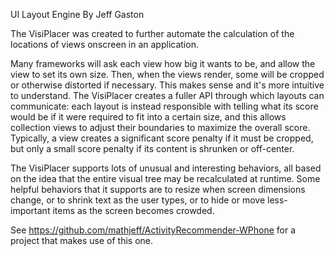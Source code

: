 UI Layout Engine
By Jeff Gaston

The VisiPlacer was created to further automate the calculation of the locations of views onscreen in an application.

Many frameworks will ask each view how big it wants to be, and allow the view to set its own size. Then, when the views render, some will be cropped or otherwise distorted if necessary. This makes sense and it's more intuitive to understand. The VisiPlacer creates a fuller API through which layouts can communicate: each layout is instead responsible with telling what its score would be if it were required to fit into a certain size, and this allows collection views to adjust their boundaries to maximize the overall score. Typically, a view creates a significant score penalty if it must be cropped, but only a small score penalty if its content is shrunken or off-center.

The VisiPlacer supports lots of unusual and interesting behaviors, all based on the idea that the entire visual tree may be recalculated at runtime. Some helpful behaviors that it supports are to resize when screen dimensions change, or to shrink text as the user types, or to hide or move less-important items as the screen becomes crowded.

See https://github.com/mathjeff/ActivityRecommender-WPhone for a project that makes use of this one.